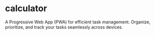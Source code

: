 # calculator
A Progressive Web App (PWA) for efficient task management. Organize, prioritize, and track your tasks seamlessly across devices.
